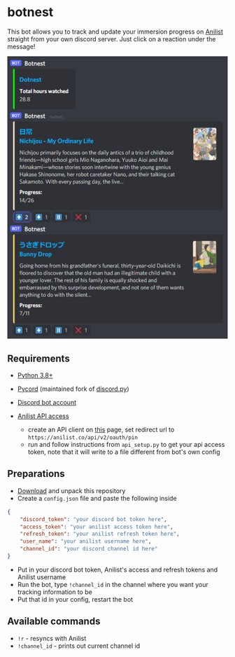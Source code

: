 # botnest
This bot allows you to track and update your immersion progress on [Anilist](https://anilist.co/home) straight from your own discord server. Just click on a reaction under the message!

![](example.png)

## Requirements
- [Python 3.8+](https://www.python.org/downloads/)
- [Pycord](https://github.com/Pycord-Development/pycord) (maintained fork of [discord.py](https://github.com/Rapptz/discord.py))
- [Discord bot account](https://docs.pycord.dev/en/master/discord.html)
- [Anilist API access](https://anilist.gitbook.io/anilist-apiv2-docs/overview/oauth/getting-started)

    -   create an API client on [this](https://anilist.co/settings/developer) page, set redirect url to `https://anilist.co/api/v2/oauth/pin`
    - run and follow instructions from `api_setup.py` to get your api access token, note that it will write to a file different from bot's own config

## Preparations
- [Download](https://github.com/dotnest/botnest/archive/refs/heads/main.zip) and unpack this repository
- Create a `config.json` file and paste the following inside
```json
{
    "discord_token": "your discord bot token here",
    "access_token": "your anilist access token here",
    "refresh_token": "your anilist refresh token here",
    "user_name": "your anilist username here",
    "channel_id": "your discord channel id here"
}
```
- Put in your discord bot token, Anilist's access and refresh tokens and Anilist username
- Run the bot, type `!channel_id` in the channel where you want your tracking information to be
- Put that id in your config, restart the bot

## Available commands
- `!r` - resyncs with Anilist
- `!channel_id` - prints out current channel id